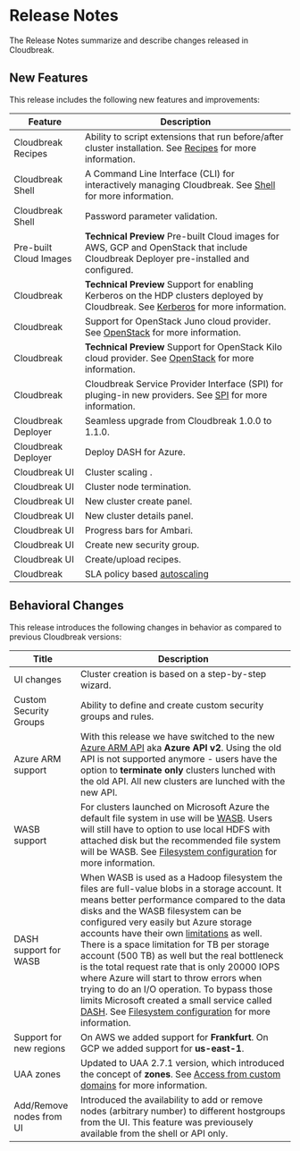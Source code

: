 # Release Notes

The Release Notes summarize and describe changes released in Cloudbreak.

## New Features

This release includes the following new features and improvements:

| Feature | Description |
|----|----|
| Cloudbreak Recipes | Ability to script extensions that run before/after cluster installation. See [Recipes](recipes.md) for more information. |
| Cloudbreak Shell | A Command Line Interface (CLI) for interactively managing Cloudbreak. See [Shell](shell.md) for more information. |
| Cloudbreak Shell | Password parameter validation. |
| Pre-built Cloud Images | **Technical Preview** Pre-built Cloud images for AWS, GCP and OpenStack that include Cloudbreak Deployer pre-installed and configured.|
| Cloudbreak | **Technical Preview** Support for enabling Kerberos on the HDP clusters deployed by Cloudbreak. See [Kerberos](kerberos.md) for more information. |
| Cloudbreak | Support for OpenStack Juno cloud provider. See [OpenStack](openstack.md) for more information. |
| Cloudbreak | **Technical Preview** Support for OpenStack Kilo cloud provider. See [OpenStack](openstack.md) for more information. |
| Cloudbreak | Cloudbreak Service Provider Interface (SPI) for pluging-in new providers. See [SPI](spi.md) for more information. |
| Cloudbreak Deployer| Seamless upgrade from Cloudbreak 1.0.0 to 1.1.0. |
| Cloudbreak Deployer | Deploy DASH for Azure. |
| Cloudbreak UI | Cluster scaling .|
| Cloudbreak UI | Cluster node termination. |
| Cloudbreak UI | New cluster create panel. |
| Cloudbreak UI | New cluster details panel. |
| Cloudbreak UI | Progress bars for Ambari. |
| Cloudbreak UI | Create new security group. |
| Cloudbreak UI | Create/upload recipes. |
| Cloudbreak | SLA policy based [autoscaling](periscope.md)|


## Behavioral Changes

This release introduces the following changes in behavior as compared to previous Cloudbreak versions:

| Title | Description |
|----|----|
|UI changes|Cluster creation is based on a step-by-step wizard. |
| Custom Security Groups | Ability to define and create custom security groups and rules.|
| Azure ARM support | With this release we have switched to the new [Azure ARM API](https://azure.microsoft.com/en-us/documentation/articles/resource-group-overview/) aka **Azure API v2**. Using the old API is not supported anymore - users have the option to **terminate only** clusters lunched with the old API. All new clusters are lunched with the new API.|
|WASB support|For clusters launched on Microsoft Azure the default file system in use will be [WASB](http://blogs.msdn.com/b/cindygross/archive/2015/02/04/understanding-wasb-and-hadoop-storage-in-azure.aspx). Users will still have to option to use local HDFS with attached disk but the recommended file system will be WASB. See [Filesystem configuration](azure_pre_prov.md) for more information.|
|DASH support for WASB|When WASB is used as a Hadoop filesystem the files are full-value blobs in a storage account. It means better performance compared to the data disks and the WASB filesystem can be configured very easily but Azure storage accounts have their own [limitations](https://azure.microsoft.com/en-us/documentation/articles/azure-subscription-service-limits/#storage-limits) as well. There is a space limitation for TB per storage account (500 TB) as well but the real bottleneck is the total request rate that is only 20000 IOPS where Azure will start to throw errors when trying to do an I/O operation. To bypass those limits Microsoft created a small service called [DASH](https://github.com/MicrosoftDX/Dash). See [Filesystem configuration](azure_pre_prov.md) for more information.|
|Support for new regions|On AWS we added support for **Frankfurt**. On GCP we added support for **us-east-1**.|
|UAA zones| Updated to UAA 2.7.1 version, which introduced the concept of **zones**. See [Access from custom domains](configuration.md) for more information.|
|Add/Remove nodes from UI| Introduced the availability to add or remove nodes (arbitrary number) to different hostgroups from the UI. This feature was previousely available from the shell or API only.|


